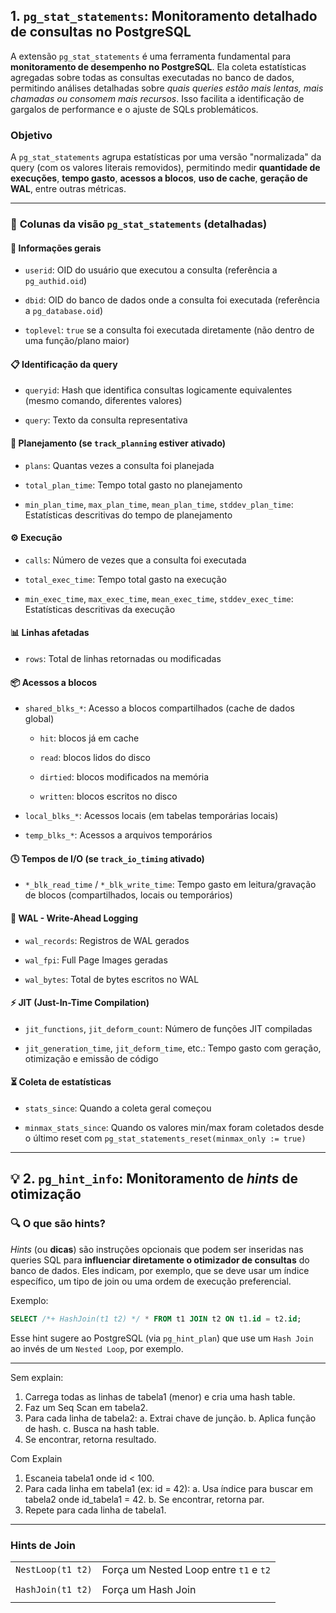 
##  **1. `pg_stat_statements`: Monitoramento detalhado de consultas no PostgreSQL**

A extensão `pg_stat_statements` é uma ferramenta fundamental para **monitoramento de desempenho no PostgreSQL**. Ela coleta estatísticas agregadas sobre todas as consultas executadas no banco de dados, permitindo análises detalhadas sobre _quais queries estão mais lentas, mais chamadas ou consomem mais recursos_. Isso facilita a identificação de gargalos de performance e o ajuste de SQLs problemáticos.

###  **Objetivo**

A `pg_stat_statements` agrupa estatísticas por uma versão "normalizada" da query (com os valores literais removidos), permitindo medir **quantidade de execuções**, **tempo gasto**, **acessos a blocos**, **uso de cache**, **geração de WAL**, entre outras métricas.

---

### 🧾 **Colunas da visão `pg_stat_statements` (detalhadas)**

#### 🔐 **Informações gerais**

- `userid`: OID do usuário que executou a consulta (referência a `pg_authid.oid`)
    
- `dbid`: OID do banco de dados onde a consulta foi executada (referência a `pg_database.oid`)
    
- `toplevel`: `true` se a consulta foi executada diretamente (não dentro de uma função/plano maior)
    

#### 📋 **Identificação da query**

- `queryid`: Hash que identifica consultas logicamente equivalentes (mesmo comando, diferentes valores)
    
- `query`: Texto da consulta representativa
    

#### 🧠 **Planejamento (se `track_planning` estiver ativado)**

- `plans`: Quantas vezes a consulta foi planejada
    
- `total_plan_time`: Tempo total gasto no planejamento
    
- `min_plan_time`, `max_plan_time`, `mean_plan_time`, `stddev_plan_time`: Estatísticas descritivas do tempo de planejamento
    

#### ⚙️ **Execução**

- `calls`: Número de vezes que a consulta foi executada
    
- `total_exec_time`: Tempo total gasto na execução
    
- `min_exec_time`, `max_exec_time`, `mean_exec_time`, `stddev_exec_time`: Estatísticas descritivas da execução
    

#### 📊 **Linhas afetadas**

- `rows`: Total de linhas retornadas ou modificadas
    

#### 📦 **Acessos a blocos**

- `shared_blks_*`: Acesso a blocos compartilhados (cache de dados global)
    
    - `hit`: blocos já em cache
        
    - `read`: blocos lidos do disco
        
    - `dirtied`: blocos modificados na memória
        
    - `written`: blocos escritos no disco
        
- `local_blks_*`: Acessos locais (em tabelas temporárias locais)
    
- `temp_blks_*`: Acessos a arquivos temporários
    

#### 🕓 **Tempos de I/O (se `track_io_timing` ativado)**

- `*_blk_read_time` / `*_blk_write_time`: Tempo gasto em leitura/gravação de blocos (compartilhados, locais ou temporários)
    

#### 🔄 **WAL - Write-Ahead Logging**

- `wal_records`: Registros de WAL gerados
    
- `wal_fpi`: Full Page Images geradas
    
- `wal_bytes`: Total de bytes escritos no WAL
    

#### ⚡ **JIT (Just-In-Time Compilation)**

- `jit_functions`, `jit_deform_count`: Número de funções JIT compiladas
    
- `jit_generation_time`, `jit_deform_time`, etc.: Tempo gasto com geração, otimização e emissão de código
    

#### ⏳ **Coleta de estatísticas**

- `stats_since`: Quando a coleta geral começou
    
- `minmax_stats_since`: Quando os valores min/max foram coletados desde o último reset com `pg_stat_statements_reset(minmax_only := true)`
    

---

## 💡 **2. `pg_hint_info`: Monitoramento de _hints_ de otimização**

### 🔍 O que são **hints**?

_Hints_ (ou **dicas**) são instruções opcionais que podem ser inseridas nas queries SQL para **influenciar diretamente o otimizador de consultas** do banco de dados. Eles indicam, por exemplo, que se deve usar um índice específico, um tipo de join ou uma ordem de execução preferencial.

Exemplo:

```sql
SELECT /*+ HashJoin(t1 t2) */ * FROM t1 JOIN t2 ON t1.id = t2.id;
```

Esse hint sugere ao PostgreSQL (via `pg_hint_plan`) que use um `Hash Join` ao invés de um `Nested Loop`, por exemplo.

---


Sem explain:

1. Carrega todas as linhas de tabela1 (menor) e cria uma hash table.
2. Faz um Seq Scan em tabela2.
3. Para cada linha de tabela2:
    a. Extrai chave de junção.
    b. Aplica função de hash.
    c. Busca na hash table.
4. Se encontrar, retorna resultado.

Com Explain

1. Escaneia tabela1 onde id < 100.
2. Para cada linha em tabela1 (ex: id = 42):
    a. Usa índice para buscar em tabela2 onde id_tabela1 = 42.
    b. Se encontrar, retorna par.
3. Repete para cada linha de tabela1.




---

### Hints de Join

|                   |                                        |
| ----------------- | -------------------------------------- |
| `NestLoop(t1 t2)` | Força um Nested Loop entre `t1` e `t2` |
|                   |                                        |
| `HashJoin(t1 t2)` | Força um Hash Join                     |
|                   |                                        |
